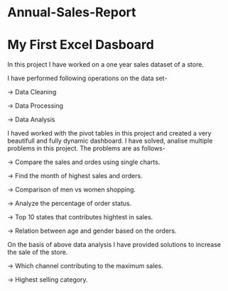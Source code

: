 # Annual-Sales-Report

# My First Excel Dasboard
In this project I have worked on a one year sales dataset of a store.

I have performed following operations on the data set-

-> Data Cleaning

-> Data Processing

-> Data Analysis


I haved worked with the pivot tables in this project and created a very beautifull and fully dynamic dashboard.
I have solved, analise multiple problems in this project. The problems are as follows-

-> Compare the sales and ordes using single charts.

-> Find the month of highest sales and orders.

-> Comparison of men vs women shopping.

-> Analyze the percentage of order status.

-> Top 10 states that contributes hightest in sales.

-> Relation between age and gender based on the orders.

On the basis of above data analysis I have provided solutions to increase the sale of the store.




-> Which channel contributing to the maximum sales.

-> Highest selling category.

